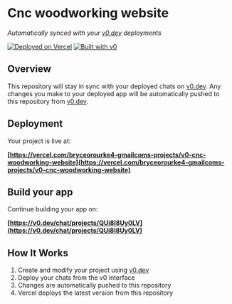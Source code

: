 # Cnc woodworking website

*Automatically synced with your [v0.dev](https://v0.dev) deployments*

[![Deployed on Vercel](https://img.shields.io/badge/Deployed%20on-Vercel-black?style=for-the-badge&logo=vercel)](https://vercel.com/bryceorourke4-gmailcoms-projects/v0-cnc-woodworking-website)
[![Built with v0](https://img.shields.io/badge/Built%20with-v0.dev-black?style=for-the-badge)](https://v0.dev/chat/projects/QUi8l8Uy0LV)

## Overview

This repository will stay in sync with your deployed chats on [v0.dev](https://v0.dev).
Any changes you make to your deployed app will be automatically pushed to this repository from [v0.dev](https://v0.dev).

## Deployment

Your project is live at:

**[https://vercel.com/bryceorourke4-gmailcoms-projects/v0-cnc-woodworking-website](https://vercel.com/bryceorourke4-gmailcoms-projects/v0-cnc-woodworking-website)**

## Build your app

Continue building your app on:

**[https://v0.dev/chat/projects/QUi8l8Uy0LV](https://v0.dev/chat/projects/QUi8l8Uy0LV)**

## How It Works

1. Create and modify your project using [v0.dev](https://v0.dev)
2. Deploy your chats from the v0 interface
3. Changes are automatically pushed to this repository
4. Vercel deploys the latest version from this repository